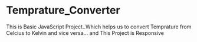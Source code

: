 # Temprature_Converter

This is Basic JavaScript Project..Which helps us to convert Temprature from Celcius to Kelvin and vice versa...
and This Project is Responsive
